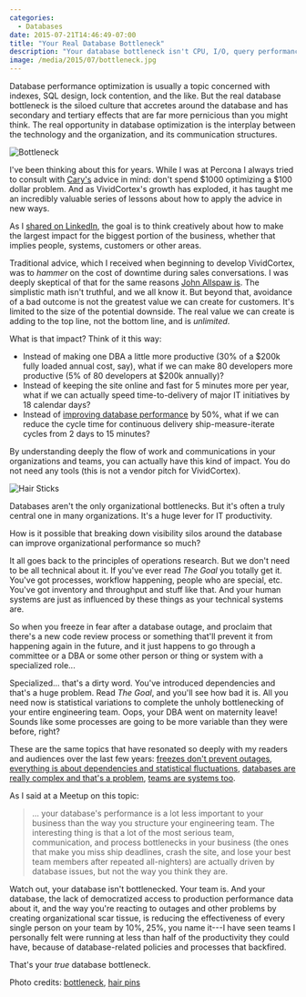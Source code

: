 ```yaml
---
categories:
  - Databases
date: 2015-07-21T14:46:49-07:00
title: "Your Real Database Bottleneck"
description: "Your database bottleneck isn't CPU, I/O, query performance or scalability after all."
image: /media/2015/07/bottleneck.jpg
---
```


Database performance optimization is usually a topic concerned with indexes, SQL
design, lock contention, and the like. But the real database bottleneck is the
siloed culture that accretes around the database and has secondary and tertiary
effects that are far more pernicious than you might think. The real opportunity
in database optimization is the interplay between the technology and the
organization, and its communication structures.

![Bottleneck](/media/2015/07/bottleneck.jpg)

<!--more-->

I've been thinking about this for years. While I was
at Percona I always tried to consult with
[Cary's](http://carymillsap.blogspot.com/) advice in mind: don't spend $1000
optimizing a $100 dollar problem. And as
VividCortex's growth has exploded, it has taught me
an incredibly valuable series of lessons about how to apply the advice in new
ways.

As I [shared on
LinkedIn](https://www.linkedin.com/pulse/how-prioritize-anything-simple-roi-model-baron-schwartz),
the goal is to think creatively about how to make the largest impact for the
biggest portion of the business, whether that implies people, systems, customers
or other areas.

Traditional advice, which I received when beginning to develop
VividCortex, was to *hammer* on the cost of downtime during sales conversations. I was deeply
skeptical of that for the same reasons [John Allspaw
is](http://www.kitchensoap.com/2013/01/03/availability-nuance-as-a-service/).
The simplistic math isn't truthful, and we all know it. But beyond that,
avoidance of a bad outcome is not the greatest value we can create for
customers. It's limited to the size of the potential downside. The real
value we can create is adding to the top line, not the bottom line, and is
*unlimited*.

What is that impact? Think of it this way:

- Instead of making one DBA a little more productive (30% of a $200k fully
  loaded annual cost, say), what if we can make 80 developers more productive
  (5% of 80 developers at $200k annually)?
- Instead of keeping the site online and fast for 5 minutes more per year, what
  if we can actually speed time-to-delivery of major IT initiatives by 18
  calendar days?
- Instead of [improving database performance](https://www.vividcortex.com/) by
  50%, what if we can reduce the cycle time for continuous delivery
  ship-measure-iterate cycles from 2 days to 15 minutes?

By understanding deeply the flow of work and communications in your
organizations and teams, you can actually have this kind of impact. You do not
need any tools (this is not a vendor pitch for VividCortex).

![Hair Sticks](/media/2015/07/hairsticks.jpg)

Databases aren't the only organizational bottlenecks. But it's often a truly
central one in many organizations. It's a huge lever for IT productivity.

How is it possible that breaking down visibility silos around the database can
improve organizational performance so much?

It all goes back to the principles of operations research. But we don't need to
be all technical about it. If you've ever read *The Goal* you totally get it.
You've got processes, workflow happening, people who are special, etc. You've
got inventory and throughput and stuff like that. And your human systems are
just as influenced by these things as your technical systems are.

So when you freeze in fear after a database outage, and proclaim that there's a
new code review process or something that'll prevent it from happening again in
the future, and it just happens to go through a committee or a DBA or some other
person or thing or system with a specialized role...

Specialized... that's a dirty word. You've introduced dependencies and that's a
huge problem. Read *The Goal*, and you'll see how bad it is. All you need now is
statistical variations to complete the unholy bottlenecking of your entire
engineering team. Oops, your DBA went on maternity leave! Sounds like some
processes are going to be more variable than they were before, right?

These are the same topics that have resonated so deeply with
my readers and audiences over the last few years: [freezes don't prevent
outages](/blog/2014/11/29/code-freezes-dont-prevent-outages/), [everything is
about dependencies and statistical fluctuations](/blog/2014/05/24/the-goal/),
[databases are really complex and that's a
problem](/blog/2014/12/08/eventual-consistency-simpler-than-mvcc/), [teams are
systems too](https://vividcortex.com/blog/2015/07/05/teams-are-systems-too/).

As I said at a Meetup on this topic:

> ... your database's performance is a lot less important to your business than the
> way you structure your engineering team. The interesting thing is that a lot
> of the most serious team, communication, and process bottlenecks in your
> business (the ones that make you miss ship deadlines, crash the site, and lose
> your best team members after repeated all-nighters) are actually driven by
> database issues, but not the way you think they are.

Watch out, your database isn't bottlenecked. Your team is. And your database,
the lack of democratized access to production performance data about it, and the
way you're reacting to outages and other problems by creating organizational
scar tissue, is reducing the effectiveness of every single person on your team
by 10%, 25%, you name it---I have seen teams I personally felt were running at
less than half of the productivity they could have, because of database-related
policies and processes that backfired.

That's your *true* database bottleneck.

Photo credits: [bottleneck](https://www.flickr.com/photos/icatus/2992269179/),
[hair pins](https://www.flickr.com/photos/grizzlymountainarts/6894273425/)
